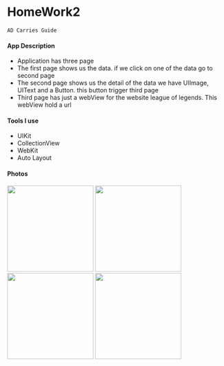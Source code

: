 # HomeWork2


    AD Carries Guide
   #### App Description
- Application has three page
- The first page shows us the data. if we click on one of the data go to second page 
- The second page shows us the detail of the data we have UIImage, UIText and a Button. this button trigger third page
- Third page has just a webView for the website league of legends. This webView hold a url

#### Tools I use
- UIKit
- CollectionView
- WebKit
- Auto Layout

#### Photos

<img src="https://user-images.githubusercontent.com/103687289/190902406-ab990140-6419-4285-94b6-2a45c2ced182.png" width="200" hight="200" /> <img src="https://user-images.githubusercontent.com/103687289/190902410-c8fd5492-080b-4c0c-9989-c174cca94113.png" width="200" hight="200" /> <img src="https://user-images.githubusercontent.com/103687289/190902413-0738a6d9-d858-45c4-be1b-871cb14dd263.png" width="200" hight="200" /> <img src="https://user-images.githubusercontent.com/103687289/190902415-31159c77-7b84-4bec-9b7a-330e675a53d9.png" width="200" hight="200" />
